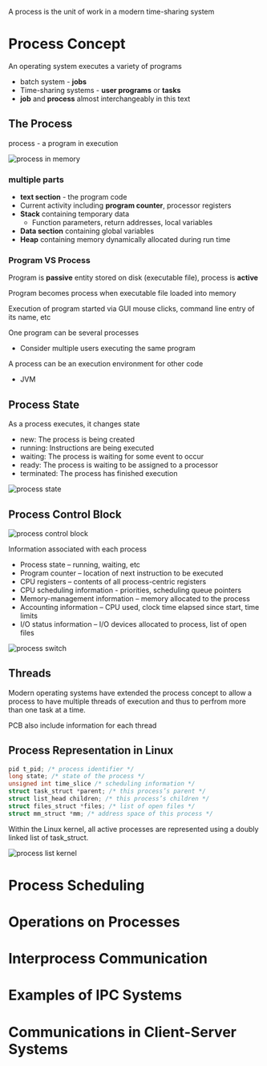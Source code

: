 A process is the unit of work in a modern time-sharing system

# Process Concept

An operating system executes a variety of programs

- batch system - **jobs**
- Time-sharing systems - **user programs** or **tasks**
- **job** and **process** almost interchangeably in this text

## The Process

process - a program in execution

![process in memory](assets/ch3/process_in_memory.png)

### multiple parts

- **text section** - the program code
- Current activity including **program counter**, processor registers
- **Stack** containing temporary data
  - Function parameters, return addresses, local variables
- **Data section** containing global variables
- **Heap** containing memory dynamically allocated during run time

### Program VS Process

Program is **passive** entity stored on disk (executable file), process is **active**

Program becomes process when executable file loaded into memory

Execution of program started via GUI mouse clicks, command line entry of its name, etc

One program can be several processes

- Consider multiple users executing the same program

A process can be an execution environment for other code

- JVM

## Process State

As a process executes, it changes state

- new: The process is being created
- running: Instructions are being executed
- waiting: The process is waiting for some event to occur
- ready: The process is waiting to be assigned to a processor
- terminated: The process has finished execution

![process state](assets/ch3/process_state.png)
<br>

## Process Control Block

![process control block](assets/ch3/pcb.png)

Information associated with each process

- Process state – running, waiting, etc
- Program counter – location of next instruction to be executed
- CPU registers – contents of all process-centric registers
- CPU scheduling information - priorities, scheduling queue pointers
- Memory-management information – memory allocated to the process
- Accounting information – CPU used, clock time elapsed since start, time limits
- I/O status information – I/O devices allocated to process, list of open files

![process switch](assets/ch3/process_switch.png)
<br>

## Threads

Modern operating systems have extended the process concept to allow a process to have multiple threads of execution and thus to perfrom more than one task at a time.

PCB also include information for each thread

## Process Representation in Linux

```c
pid t_pid; /* process identifier */
long state; /* state of the process */
unsigned int time_slice /* scheduling information */
struct task_struct *parent; /* this process’s parent */
struct list_head children; /* this process’s children */
struct files_struct *files; /* list of open files */
struct mm_struct *mm; /* address space of this process */
```

Within the Linux kernel, all active processes are represented using a doubly linked list of task_struct.

![process list kernel](assets/ch3/process_list.png)
<br>

# Process Scheduling

# Operations on Processes

# Interprocess Communication

# Examples of IPC Systems

# Communications in Client-Server Systems
